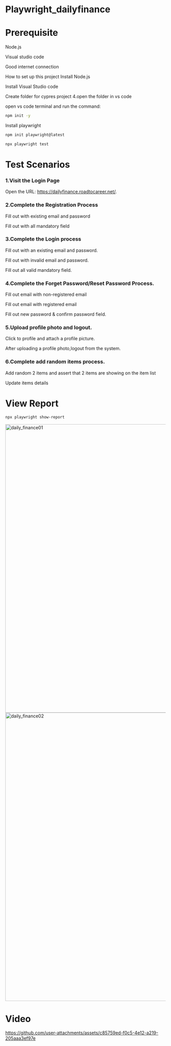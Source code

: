 # Playwright_dailyfinance
# Prerequisite
Node.js

Visual studio code

Good internet connection

How to set up this project
Install Node.js

Install Visual Studio code

Create folder for cypres project 4.open the folder in vs code

open vs code terminal and run the command:

```bash
npm init -y
```

Install playwright

```bash
npm init playwright@latest
```
```bash
npx playwright test
```

# Test Scenarios
### 1.Visit the Login Page
Open the URL: https://dailyfinance.roadtocareer.net/.
### 2.Complete the Registration Process
Fill out with existing email and password

Fill out with all mandatory field
### 3.Complete the Login process
Fill out with an existing email and password.

Fill out with invalid email and password.

Fill out all valid mandatory field.

### 4.Complete the Forget Password/Reset Password Process.
Fill out email with non-registered email

Fill out email with registered email

Fill out new password & confirm password field.

### 5.Upload profile photo and logout.
Click to profile and attach a profile picture.

After uploading a profile photo,logout from the system.

### 6.Complete add random items process.
Add random 2 items and assert that 2 items are showing on the item list

Update items details


# View Report

```bash
npx playwright show-report
```


<img width="903" alt="daily_finance01" src="https://github.com/user-attachments/assets/25a27972-edd9-4b5f-ad8c-d240bdeb45c4">
<img width="903" alt="daily_finance02" src="https://github.com/user-attachments/assets/8d58914e-3f69-41bb-a34d-a7778a29d30f">


# Video 

https://github.com/user-attachments/assets/c85759ed-f0c5-4e12-a219-205aaa3ef97e

